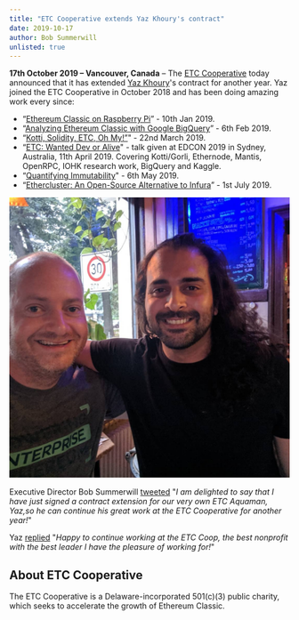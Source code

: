 ```yaml
---
title: "ETC Cooperative extends Yaz Khoury's contract"
date: 2019-10-17
author: Bob Summerwill
unlisted: true
---
```


**17th October 2019 – Vancouver, Canada** – The [ETC Cooperative](https://etccooperative.org) today announced that it has extended [Yaz Khoury](https://twitter.com/Yazanator)'s contract for another year.  Yaz joined the ETC Cooperative in October 2018 and has been doing amazing work every since:

- “[Ethereum Classic on Raspberry Pi](https://medium.com/ethereum-classic/ethereum-classic-on-raspberry-pi-a3be200cdca0)” - 10th Jan 2019.
- “[Analyzing Ethereum Classic with Google BigQuery](https://medium.com/ethereum-classic/analyzing-ethereum-classic-with-google-bigquery-df55822ec6a6)” - 6th Feb 2019.
- “[Kotti, Solidity, ETC, Oh My!”](https://medium.com/ethereum-classic/kotti-solidity-etc-oh-my-2ae36926454d)" - 22nd March 2019.
- “[ETC: Wanted Dev or Alive](https://medium.com/ethereum-classic/etc-wanted-dev-or-alive-2581a5079aa1)" - talk given at EDCON 2019 in Sydney, Australia, 11th April 2019.  Covering Kotti/Gorli, Ethernode, Mantis, OpenRPC, IOHK research work, BigQuery and Kaggle.
- “[Quantifying Immutability](https://medium.com/ethereum-classic/quantifying-immutability-e8f2b1bb9301)" - 6th May 2019.
- “[Ethercluster: An Open-Source Alternative to Infura](https://medium.com/ethereum-classic/ethercluster-an-open-source-alternative-to-infura-b8799b2122d3)” - 1st July 2019.

![Bob and Yaz](./bob_and_yaz.jpeg)

Executive Director Bob Summerwill [tweeted](https://twitter.com/BobSummerwill/status/1184986345929789441) "*I am delighted to say that I have just signed a contract extension for our very own ETC Aquaman, Yaz,so he can continue his great work at the ETC Cooperative for another year!*"

Yaz [replied](https://twitter.com/Yazanator/status/1184986694577262593) "*Happy to continue working at the ETC Coop, the best nonprofit with the best leader I have the pleasure of working for!*"

## About ETC Cooperative

The ETC Cooperative is a Delaware-incorporated 501(c)(3) public charity, which seeks to accelerate the growth of Ethereum Classic.
